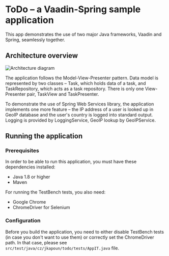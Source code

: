 # ToDo – a Vaadin-Spring sample application

This app demonstrates the use of two major Java frameworks, Vaadin and Spring,
seamlessly together.

## Architecture overview

![Architecture diagram](https://raw.githubusercontent.com/kapoun/vaadin-todo/master/src/site/resources/todo-architecture.png)

The application follows the Model-View-Presenter pattern. Data model is
represented by two classes – Task, which holds data of a task, and TaskRepository,
which acts as a task repository. There is only one View-Presenter pair, TaskView
and TaskPresenter.

To demonstrate the use of Spring Web Services library, the application
implements one more feature – the IP address of a user is looked up in GeoIP
database and the user's country is logged into standard output. Logging is
provided by LoggingService, GeoIP lookup by GeoIPService.

## Running the application

### Prerequisites

In order to be able to run this application, you must have these dependencies
installed:

* Java 1.8 or higher
* Maven

For running the TestBench tests, you also need:

* Google Chrome
* ChromeDriver for Selenium

### Configuration

Before you build the application, you need to either disable TestBench tests (in
case you don't want to use them) or correctly set the ChromeDriver path. In that
case, please see `src/test/java/cz/jkapoun/todo/tests/AppIT.java` file.
